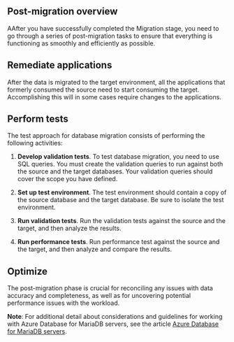 ## Post-migration overview

AAfter you have successfully completed the Migration stage, you need to go through a series of post-migration tasks to ensure that everything is functioning as smoothly and efficiently as possible.

## Remediate applications

After the data is migrated to the target environment, all the applications that formerly consumed the source need to start consuming the target. Accomplishing this will in some cases require changes to the applications.

## Perform tests

The test approach for database migration consists of performing the following activities:

1. **Develop validation tests**. To test database migration, you need to use SQL queries. You must create the validation queries to run against both the source and the target databases. Your validation queries should cover the scope you have defined.

2. **Set up test environment**. The test environment should contain a copy of the source database and the target database. Be sure to isolate the test environment.

3. **Run validation tests**. Run the validation tests against the source and the target, and then analyze the results.

4. **Run performance tests**. Run performance test against the source and the target, and then analyze and compare the results.

## Optimize

The post-migration phase is crucial for reconciling any issues with data accuracy and completeness, as well as for uncovering potential performance issues with the workload.

**Note**: For additional detail about considerations and guidelines for working with Azure Database for MariaDB servers, see the article [Azure Database for MariaDB servers](https://docs.microsoft.com/azure/mariadb/concepts-servers).
